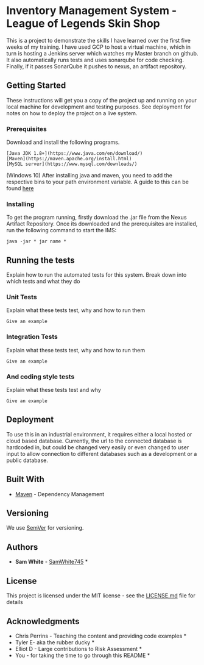 # Inventory Management System - League of Legends Skin Shop

This is a project to demonstrate the skills I have learned over the first five weeks of my training. I have used GCP to host a virtual machine, which in turn is hosting a Jenkins server which watches my Master branch on github.
It also automatically runs tests and uses sonarqube for code checking. Finally, if it passes SonarQube it pushes to nexus, an artifact repository.

## Getting Started

These instructions will get you a copy of the project up and running on your local machine for development and testing purposes. See deployment for notes on how to deploy the project on a live system.

### Prerequisites

Download and install the following programs.

```
[Java JDK 1.8+](https://www.java.com/en/download/)
[Maven](https://maven.apache.org/install.html)
[MySQL server](https://www.mysql.com/downloads/)
```

(Windows 10)
After installing java and maven, you need to add the respective bins to your path environment variable.
A guide to this can be found [here](https://mkyong.com/maven/how-to-install-maven-in-windows/) 

### Installing

To get the program running, firstly download the .jar file from the Nexus Artifact Repository.
Once its downloaded and the prerequisites are installed, run the following command to start the IMS:
```
java -jar * jar name *
```
## Running the tests

Explain how to run the automated tests for this system. Break down into which tests and what they do

### Unit Tests 

Explain what these tests test, why and how to run them

```
Give an example
```

### Integration Tests 
Explain what these tests test, why and how to run them

```
Give an example
```

### And coding style tests

Explain what these tests test and why

```
Give an example
```

## Deployment

To use this in an industrial environment, it requires either a local hosted or cloud based database. Currently, the url to the connected database is hardcoded in, but could be changed very easily or even changed to user input to allow connection to different databases such as a development or a public database. 

## Built With

* [Maven](https://maven.apache.org/) - Dependency Management

## Versioning

We use [SemVer](http://semver.org/) for versioning.

## Authors

* **Sam White** - [SamWhite745](https://github.com/SamWhite745) *


## License

This project is licensed under the MIT license - see the [LICENSE.md](LICENSE.md) file for details 

## Acknowledgments

* Chris Perrins - Teaching the content and providing code examples *
* Tyler E- aka the rubber ducky *
* Elliot D - Large contributions to Risk Assessment *
* You - for taking the time to go through this README *